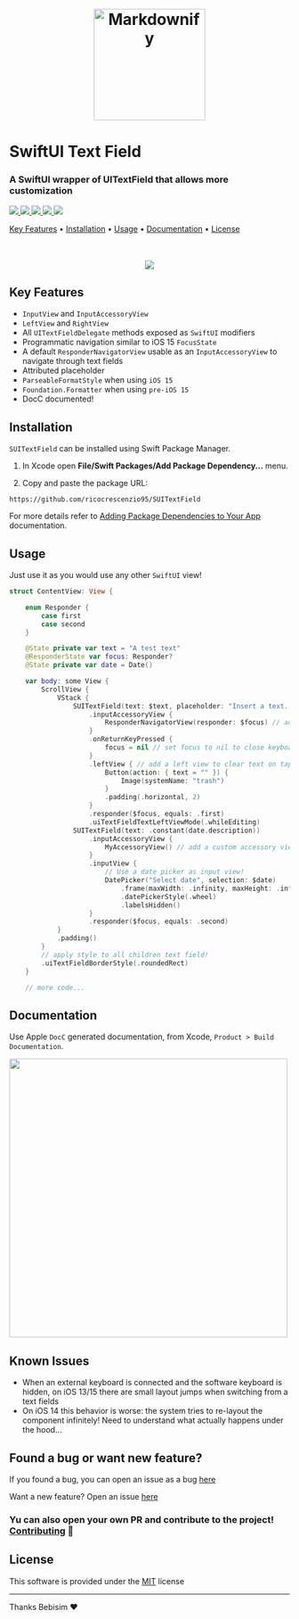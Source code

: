 <h1 align="center">
  <br>
<img src="./Sources/SwiftUITextField/SwiftUITextField.docc/Resources/logo.png" alt="Markdownify" width="200">
</h1>

# SwiftUI Text Field

### A SwiftUI wrapper of UITextField that allows more customization

<p>
  <a href="https://app.bitrise.io/app/e9993c1a127d5a26#">
    <img src="https://app.bitrise.io/app/e9993c1a127d5a26/status.svg?token=WZGzlJfxkVPPq7MernCdVg&branch=master">
  </a>
  <a href="https://swiftpackageindex.com/ricocrescenzio95/SUITextField">
      <img src="https://img.shields.io/endpoint?url=https%3A%2F%2Fswiftpackageindex.com%2Fapi%2Fpackages%2Fricocrescenzio95%2FSUITextField%2Fbadge%3Ftype%3Dswift-versions">
  </a>
    <a href="https://swiftpackageindex.com/ricocrescenzio95/SUITextField">
      <img src="https://img.shields.io/endpoint?url=https%3A%2F%2Fswiftpackageindex.com%2Fapi%2Fpackages%2Fricocrescenzio95%2FSUITextField%2Fbadge%3Ftype%3Dplatforms">
  </a>
  <a href="https://saythanks.io/to/rico.crescenzio">
      <img src="https://img.shields.io/badge/SayThanks.io-%E2%98%BC-1EAEDB.svg">
  </a>
  <a href="https://www.paypal.com/donate/?hosted_button_id=RWDBC8TS5CNVA">
    <img src="https://img.shields.io/badge/$-donate-ff69b4.svg?maxAge=2592000&amp;style=flat">
  </a>
</p>

<p>
  <a href="#key-features">Key Features</a> •
  <a href="#installation">Installation</a> •
  <a href="#usage">Usage</a> •
  <a href="#documentation">Documentation</a> •
  <a href="#license">License</a>
  <br><br><br>
</p>

<p align="center">
  <img src="readme-res/main-example.gif">
 </p>

## Key Features

* `InputView` and `InputAccessoryView`
* `LeftView` and `RightView`
* All `UITextFieldDelegate` methods exposed as `SwiftUI` modifiers
* Programmatic navigation similar to iOS 15 `FocusState`
* A default `ResponderNavigatorView` usable as an `InputAccessoryView` to navigate through text fields
* Attributed placeholder
* `ParseableFormatStyle` when using `iOS 15`
* `Foundation.Formatter` when using `pre-iOS 15`
* DocC documented!

## Installation

`SUITextField` can be installed using Swift Package Manager.

1. In Xcode open **File/Swift Packages/Add Package Dependency...** menu.

2. Copy and paste the package URL:

```
https://github.com/ricocrescenzio95/SUITextField
```

For more details refer to [Adding Package Dependencies to Your App](https://developer.apple.com/documentation/xcode/adding_package_dependencies_to_your_app) documentation.

## Usage

Just use it as you would use any other `SwiftUI` view!

```swift
struct ContentView: View {

    enum Responder {
        case first
        case second
    }

    @State private var text = "A test text"
    @ResponderState var focus: Responder?
    @State private var date = Date()

    var body: some View {
        ScrollView {
            VStack {
                SUITextField(text: $text, placeholder: "Insert a text...")
                    .inputAccessoryView {
                        ResponderNavigatorView(responder: $focus) // add default ResponderNavigatorView as input accessory view
                    }
                    .onReturnKeyPressed {
                        focus = nil // set focus to nil to close keyboard on return key tap
                    }
                    .leftView { // add a left view to clear text on tap
                        Button(action: { text = "" }) {
                            Image(systemName: "trash")
                        }
                        .padding(.horizontal, 2)
                    }
                    .responder($focus, equals: .first)
                    .uiTextFieldTextLeftViewMode(.whileEditing)
                SUITextField(text: .constant(date.description))
                    .inputAccessoryView {
                        MyAccessoryView() // add a custom accessory view 
                    }
                    .inputView {
                        // Use a date picker as input view!
                        DatePicker("Select date", selection: $date)
                            .frame(maxWidth: .infinity, maxHeight: .infinity)
                            .datePickerStyle(.wheel)
                            .labelsHidden()
                    }
                    .responder($focus, equals: .second)
            }
            .padding()
        }
        // apply style to all children text field!
        .uiTextFieldBorderStyle(.roundedRect)
    }

    // more code...
```

## Documentation

Use Apple `DocC` generated documentation, from Xcode, `Product > Build Documentation`.

<img src="readme-res/docc.png" width="500"/>

## Known Issues

- When an external keyboard is connected and the software keyboard is hidden, 
on iOS 13/15 there are small layout jumps when switching from a text fields
- On iOS 14 this behavior is worse: the system tries to re-layout the component infinitely! Need to understand what actually happens under the hood...

## Found a bug or want new feature?

If you found a bug, you can open an issue as a bug [here](https://github.com/ricocrescenzio95/SUITextField/issues/new?assignees=ricocrescenzio95&labels=bug&template=bug_report.md&title=%5BBUG%5D)

Want a new feature? Open an issue [here](https://github.com/ricocrescenzio95/SUITextField/issues/new?assignees=ricocrescenzio95&labels=enhancement&template=feature_request.md&title=%5BNEW%5D)

### Yu can also open your own PR and contribute to the project! [Contributing](CONTRIBUTING.md) 🤝

## License

This software is provided under the [MIT](LICENSE.md) license

---

Thanks Bebisim ❤️ 
